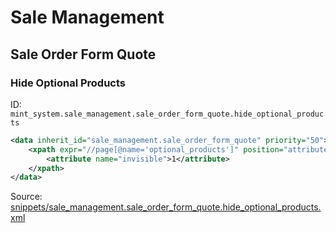 # Sale Management
## Sale Order Form Quote  
### Hide Optional Products  
ID: `mint_system.sale_management.sale_order_form_quote.hide_optional_products`  
```xml
<data inherit_id="sale_management.sale_order_form_quote" priority="50">
    <xpath expr="//page[@name='optional_products']" position="attributes">
        <attribute name="invisible">1</attribute>
    </xpath>
</data>

```
Source: [snippets/sale_management.sale_order_form_quote.hide_optional_products.xml](https://github.com/Mint-System/Odoo-Build/tree/16.0/snippets/sale_management.sale_order_form_quote.hide_optional_products.xml)

